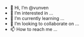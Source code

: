 - 👋 Hi, I’m @vunven
- 👀 I’m interested in ...
- 🌱 I’m currently learning ...
- 💞️ I’m looking to collaborate on ...
- 📫 How to reach me ...

<!---
vunven/vunven is a ✨ special ✨ repository because its `README.md` (this file) appears on your GitHub profile.
You can click the Preview link to take a look at your changes.
--->
